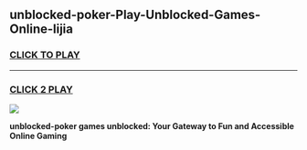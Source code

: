 
## unblocked-poker-Play-Unblocked-Games-Online-lijia
<h3>
<a href="https://premium76.site?title=unblocked-poker&ref=25A">CLICK TO PLAY</a></h3>
<hr>

<h3>
<a href="https://premium76.site?title=unblocked-poker&ref=25A">CLICK 2 PLAY</a>
  
</h3>

<a href="https://premium76.site?title=unblocked-poker&ref=25A"><img src="https://clearcache.store/games.png"></a>


**unblocked-poker games unblocked: Your Gateway to Fun and Accessible Online Gaming**
